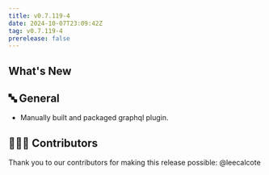 ```yaml
---
title: v0.7.119-4
date: 2024-10-07T23:09:42Z
tag: v0.7.119-4
prerelease: false
---
```


## What's New
## 🔤 General
* Manually built and packaged graphql plugin.

## 👨🏽‍💻 Contributors

Thank you to our contributors for making this release possible:
@leecalcote 


